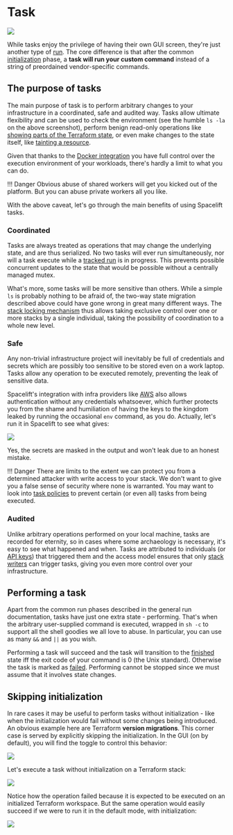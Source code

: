 # Task

![](../../assets/images/Tasks_%C2%B7_Datadog_Synthetics__prod_.png)

While tasks enjoy the privilege of having their own GUI screen, they're just another type of [run](./). The core difference is that after the common [initialization](./#initializing) phase, a **task will run your custom command** instead of a string of preordained vendor-specific commands.

## The purpose of tasks

The main purpose of task is to perform arbitrary changes to your infrastructure in a coordinated, safe and audited way. Tasks allow ultimate flexibility and can be used to check the environment (see the humble `ls -la` on the above screenshot), perform benign read-only operations like [showing parts of the Terraform state](https://www.terraform.io/docs/commands/state/show.html), or even make changes to the state itself, like [tainting a resource](https://www.terraform.io/docs/commands/taint.html).

Given that thanks to the [Docker integration](../../integrations/docker.md) you have full control over the execution environment of your workloads, there's hardly a limit to what you can do.

!!! Danger
    Obvious abuse of shared workers will get you kicked out of the platform. But you can abuse private workers all you like.


With the above caveat, let's go through the main benefits of using Spacelift tasks.

### Coordinated

Tasks are always treated as operations that may change the underlying state, and are thus serialized. No two tasks will ever run simultaneously, nor will a task execute while a [tracked run](tracked.md) is in progress. This prevents possible concurrent updates to the state that would be possible without a centrally managed mutex.

What's more, some tasks will be more sensitive than others. While a simple `ls` is probably nothing to be afraid of, the two-way state migration described above could have gone wrong in great many different ways. The [stack locking mechanism](../stack/#stack-locking) thus allows taking exclusive control over one or more stacks by a single individual, taking the possibility of coordination to a whole new level.

### Safe

Any non-trivial infrastructure project will inevitably be full of credentials and secrets which are possibly too sensitive to be stored even on a work laptop. Tasks allow any operation to be executed remotely, preventing the leak of sensitive data.

Spacelift's integration with infra providers like [AWS](../../integrations/cloud-providers/aws.md) also allows authentication without any credentials whatsoever, which further protects you from the shame and humiliation of having the keys to the kingdom leaked by running the occasional `env` command, as you do. Actually, let's run it in Spacelift to see what gives:

![](../../assets/images/env_%C2%B7_Datadog_Synthetics__prod_.png)

Yes, the secrets are masked in the output and won't leak due to an honest mistake.

!!! Danger
    There are limits to the extent we can protect you from a determined attacker with write access to your stack. We don't want to give you a false sense of security where none is warranted. You may want to look into [task policies](../policy/task-run-policy.md) to prevent certain (or even all) tasks from being executed.


### Audited

Unlike arbitrary operations performed on your local machine, tasks are recorded for eternity, so in cases where some archaeology is necessary, it's easy to see what happened and when. Tasks are attributed to individuals (or [API keys](../../integrations/api.md#api-key-management)) that triggered them and the access model ensures that only [stack writers](../stack/#access-readers-and-writers-teams) can trigger tasks, giving you even more control over your infrastructure.

## Performing a task

Apart from the common run phases described in the general run documentation, tasks have just one extra state - performing. That's when the arbitrary user-supplied command is executed, wrapped in `sh -c` to support all the shell goodies we all love to abuse. In particular, you can use as many `&&` and `||` as you wish.

Performing a task will succeed and the task will transition to the [finished](./#finished) state iff the exit code of your command is 0 (the Unix standard). Otherwise the task is marked as [failed](./#failed). Performing cannot be stopped since we must assume that it involves state changes.

## Skipping initialization

In rare cases it may be useful to perform tasks without initialization - like when the initialization would fail without some changes being introduced. An obvious example here are Terraform **version migrations**. This corner case is served by explicitly skipping the initialization. In the GUI (on by default), you will find the toggle to control this behavior:

![](../../assets/images/Tasks_%C2%B7_Datadog_Synthetics__prod_%20%281%29.png)

Let's execute a task without initialization on a Terraform stack:

![](../../assets/images/terraform_state_list_%C2%B7_Datadog_Synthetics__prod_.png)

Notice how the operation failed because it is expected to be executed on an initialized Terraform workspace. But the same operation would easily succeed if we were to run it in the default mode, with initialization:

![](../../assets/images/terraform_state_list_%C2%B7_Datadog_Synthetics__prod_%20%281%29.png)

